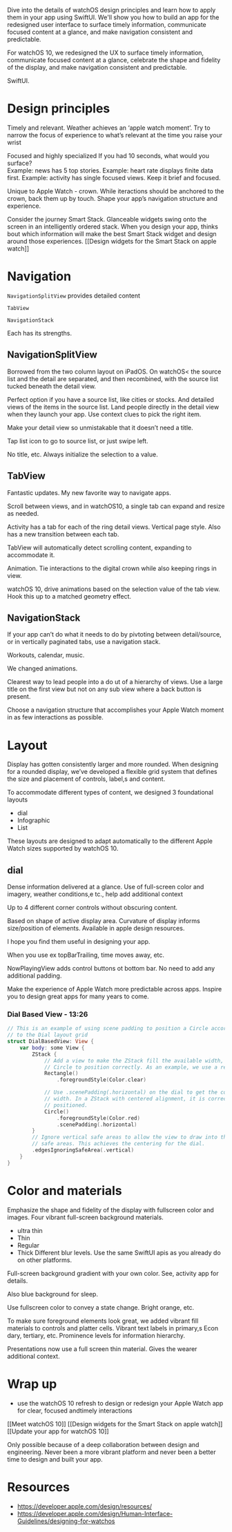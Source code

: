 Dive into the details of watchOS design principles and learn how to apply them in your app using SwiftUI. We'll show you how to build an app for the redesigned user interface to surface timely information, communicate focused content at a glance, and make navigation consistent and predictable.

For watchOS 10, we redesigned the UX to surface timely information, communicate focused content at a glance, celebrate the shape and fidelity of the display, and make navigation consistent and predictable.

SwiftUI.

# Design principles

Timely and relevant.
Weather achieves an ‘apple watch moment’.  Try to narrow the focus of experience to what’s relevant at the time you raise your wrist

Focused and highly specialized
If you had 10 seconds, what would you surface?  
Example: news has 5 top stories.
Example: heart rate displays finite data first.
Example: activity has single focused views.  Keep it brief and focused.

Unique to Apple Watch - crown.
While iteractions should be anchored to the crown, back them up by touch.
Shape your app’s navigation structure and experience.

Consider the journey
Smart Stack. Glanceable widgets swing onto the screen in an intelligently ordered stack.  When you design your app, thinks bout which information will make the best Smart Stack widget and design around those experiences.
[[Design widgets for the Smart Stack on apple watch]]



# Navigation

`NavigationSplitView` provides detailed content

`TabView`

`NavigationStack`

Each has its strengths.

## NavigationSplitView

Borrowed from the two column layout on iPadOS.  On watchOS< the source list and the detail are separated, and then recombined, with the source list tucked beneath the detail view.

Perfect option if you have a source list, like cities or stocks.  And detailed views of the items in the source list.  Land people directly in the detail view when they launch your app.  Use context clues to pick the right item.

Make your detail view so unmistakable that it doesn’t need a title.

Tap list icon to go to source list, or just swipe left.

No title, etc.  Always initialize the selection to a value.

## TabView
Fantastic updates.  My new favorite way to navigate apps.

Scroll between views, and in watchOS10, a single tab can expand and resize as needed.

Activity has a tab for each of the ring detail views. Vertical page style.  Also has a new transition between each tab.

TabView will automatically detect scrolling content, expanding to accommodate it.

Animation.  Tie interactions to the digital crown while also keeping rings in view.

watchOS 10, drive animations based on the selection value of the tab view.  Hook this up to a matched geometry effect.

## NavigationStack
If your app can’t do what it needs to do by pivtoting between detail/source, or in vertically paginated tabs, use a navigation stack.

Workouts, calendar, music.

We changed animations.

Clearest way to lead people into a do ut of a hierarchy of views.  Use a large title on the first view but not on any sub view where a back button is present.

Choose a navigation structure that accomplishes your Apple Watch moment in as few interactions as possible.

# Layout

Display has gotten consistently larger and more rounded.  When designing for a rounded display, we’ve developed a flexible grid system that defines the size and placement of controls, label,s and content.

To accommodate different types of content, we designed 3 foundational layouts
* dial
* Infographic
* List

These layouts are designed to adapt automatically to the different Apple Watch sizes supported by watchOS 10.

## dial
Dense information delivered at a glance. Use of full-screen color and imagery, weather conditions,e tc., help add additional context

Up to 4 different corner controls without obscuring content.

Based on shape of active display area.  Curvature of display informs size/position of elements.  Available in apple design resources.

I hope you find them useful in designing your app.

When you use ex topBarTrailing, time moves away, etc.

NowPlayingView adds control buttons ot bottom bar.  No need to add any additional padding.

Make the experience of Apple Watch more predictable across apps.  Inspire you to design great apps for many years to come.

### Dial Based View - 13:26
```swift
// This is an example of using scene padding to position a Circle according
// to the Dial layout grid
struct DialBasedView: View {
    var body: some View {
        ZStack {
            // Add a view to make the ZStack fill the available width, allowing the
            // Circle to position correctly. As an example, we use a rectangle.
            Rectangle()
                .foregroundStyle(Color.clear)

            // Use .scenePadding(.horizontal) on the dial to get the correct
            // width. In a ZStack with centered alignment, it is correctly
            // positioned.
            Circle()
                .foregroundStyle(Color.red)
                .scenePadding(.horizontal)
        }
        // Ignore vertical safe areas to allow the view to draw into the bottom
        // safe areas. This achieves the centering for the dial.
        .edgesIgnoringSafeArea(.vertical)
    }
}
```

# Color and materials

Emphasize the shape and fidelity of the display with fullscreen color and images.  Four vibrant full-screen background materials.

* ultra thin
* Thin
* Regular
* Thick
Different blur levels.  Use the same SwiftUI apis as you already do on other platforms.

Full-screen background gradient with your own color.  See, activity app for details.

Also blue background for sleep.  

Use fullscreen color to convey a state change. Bright orange, etc.

To make sure foreground elements look great, we added vibrant fill materials to controls and platter cells.  Vibrant text labels in primary,s Econ dary, tertiary, etc. Prominence levels for information hierarchy.

Presentations now use a full screen thin material.  Gives the wearer additional context.

# Wrap up
* use the watchOS 10 refresh to design or redesign your Apple Watch app for clear, focused andtimely interactions

[[Meet watchOS 10]]
[[Design widgets for the Smart Stack on apple watch]]
[[Update your app for watchOS 10]]

Only possible because of a deep collaboration between design and engineering. Never been a more vibrant platform and never been a better time to design and built your app.



# Resources
* https://developer.apple.com/design/resources/
* https://developer.apple.com/design/Human-Interface-Guidelines/designing-for-watchos

